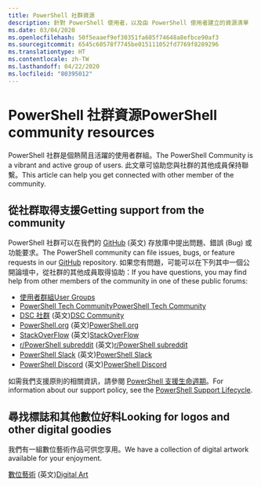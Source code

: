 ```yaml
---
title: PowerShell 社群資源
description: 針對 PowerShell 使用者，以及由 PowerShell 使用者建立的資源清單
ms.date: 03/04/2020
ms.openlocfilehash: 50f5eaaef9ef30351fa605f74648a8efbce90af3
ms.sourcegitcommit: 6545c60578f7745be015111052fd7769f8289296
ms.translationtype: HT
ms.contentlocale: zh-TW
ms.lasthandoff: 04/22/2020
ms.locfileid: "80395012"
---
```

# <a name="powershell-community-resources"></a><span data-ttu-id="27601-103">PowerShell 社群資源</span><span class="sxs-lookup"><span data-stu-id="27601-103">PowerShell community resources</span></span>

<span data-ttu-id="27601-104">PowerShell 社群是個熱鬧且活躍的使用者群組。</span><span class="sxs-lookup"><span data-stu-id="27601-104">The PowerShell Community is a vibrant and active group of users.</span></span> <span data-ttu-id="27601-105">此文章可協助您與社群的其他成員保持聯繫。</span><span class="sxs-lookup"><span data-stu-id="27601-105">This article can help you get connected with other member of the community.</span></span>

## <a name="getting-support-from-the-community"></a><span data-ttu-id="27601-106">從社群取得支援</span><span class="sxs-lookup"><span data-stu-id="27601-106">Getting support from the community</span></span>

<span data-ttu-id="27601-107">PowerShell 社群可以在我們的 [GitHub](https://github.com/powershell/powershell/issues) \(英文\) 存放庫中提出問題、錯誤 (Bug) 或功能要求。</span><span class="sxs-lookup"><span data-stu-id="27601-107">The PowerShell community can file issues, bugs, or feature requests in our [GitHub](https://github.com/powershell/powershell/issues) repository.</span></span> <span data-ttu-id="27601-108">如果您有問題，可能可以在下列其中一個公開論壇中，從社群的其他成員取得協助：</span><span class="sxs-lookup"><span data-stu-id="27601-108">If you have questions, you may find help from other members of the community in one of these public forums:</span></span>

- [<span data-ttu-id="27601-109">使用者群組</span><span class="sxs-lookup"><span data-stu-id="27601-109">User Groups</span></span>](https://aka.ms/psusergroup)
- [<span data-ttu-id="27601-110">PowerShell Tech Community</span><span class="sxs-lookup"><span data-stu-id="27601-110">PowerShell Tech Community</span></span>](https://techcommunity.microsoft.com/t5/PowerShell/ct-p/WindowsPowerShell)
- <span data-ttu-id="27601-111">[DSC 社群](https://dsccommunity.org/) \(英文\)</span><span class="sxs-lookup"><span data-stu-id="27601-111">[DSC Community](https://dsccommunity.org/)</span></span>
- <span data-ttu-id="27601-112">[PowerShell.org](https://powershell.org/) \(英文\)</span><span class="sxs-lookup"><span data-stu-id="27601-112">[PowerShell.org](https://powershell.org/)</span></span>
- <span data-ttu-id="27601-113">[StackOverFlow](https://stackoverflow.com/questions/tagged/powershell) \(英文\)</span><span class="sxs-lookup"><span data-stu-id="27601-113">[StackOverFlow](https://stackoverflow.com/questions/tagged/powershell)</span></span>
- <span data-ttu-id="27601-114">[r/PowerShell subreddit](https://www.reddit.com/r/PowerShell/) \(英文\)</span><span class="sxs-lookup"><span data-stu-id="27601-114">[r/PowerShell subreddit](https://www.reddit.com/r/PowerShell/)</span></span>
- <span data-ttu-id="27601-115">[PowerShell Slack](https://join.slack.com/t/powershell/shared_invite/enQtNjk2ODE4MTkxNTY4LWJlOTU3NzBiYWFiMjM3Mzg3M2E5OGJiNGE4YjVhODVlNWNlY2I2ZWRkNGY2NjE4MThiYTg4OWI5NjA4MDM3ZjQ) \(英文\)</span><span class="sxs-lookup"><span data-stu-id="27601-115">[PowerShell Slack](https://join.slack.com/t/powershell/shared_invite/enQtNjk2ODE4MTkxNTY4LWJlOTU3NzBiYWFiMjM3Mzg3M2E5OGJiNGE4YjVhODVlNWNlY2I2ZWRkNGY2NjE4MThiYTg4OWI5NjA4MDM3ZjQ)</span></span>
- <span data-ttu-id="27601-116">[PowerShell Discord](https://discord.gg/Ju25cw6) \(英文\)</span><span class="sxs-lookup"><span data-stu-id="27601-116">[PowerShell Discord](https://discord.gg/Ju25cw6)</span></span>

<span data-ttu-id="27601-117">如需我們支援原則的相關資訊，請參閱 [PowerShell 支援生命週期](/powershell/scripting/powershell-support-lifecycle)。</span><span class="sxs-lookup"><span data-stu-id="27601-117">For information about our support policy, see the [PowerShell Support Lifecycle](/powershell/scripting/powershell-support-lifecycle).</span></span>

## <a name="looking-for-logos-and-other-digital-goodies"></a><span data-ttu-id="27601-118">尋找標誌和其他數位好料</span><span class="sxs-lookup"><span data-stu-id="27601-118">Looking for logos and other digital goodies</span></span>

<span data-ttu-id="27601-119">我們有一組數位藝術作品可供您享用。</span><span class="sxs-lookup"><span data-stu-id="27601-119">We have a collection of digital artwork available for your enjoyment.</span></span>

<span data-ttu-id="27601-120">[數位藝術](/powershell/scripting/community/digital-art) \(英文\)</span><span class="sxs-lookup"><span data-stu-id="27601-120">[Digital Art](/powershell/scripting/community/digital-art)</span></span>

